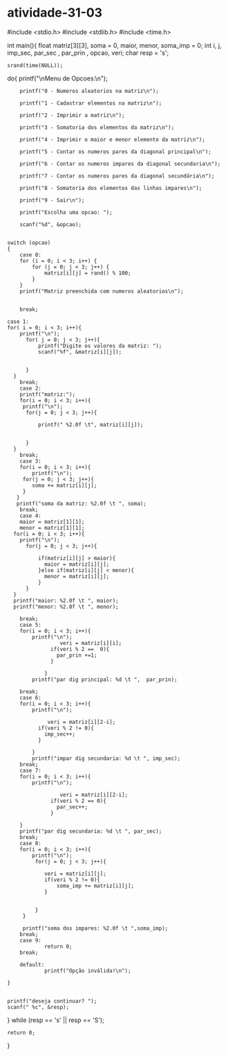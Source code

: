 # atividade-31-03

#include <stdio.h>
#include <stdlib.h>
#include <time.h>

int main(){
    float matriz[3][3], soma = 0, maior, menor, soma_imp = 0;
    int i, j, imp_sec, par_sec , par_prin , opcao, veri;
    char resp = 's';

    srand(time(NULL));

do{
        printf("\nMenu de Opcoes:\n");
        
        printf("0 - Numeros aleatorios na matriz\n");
        
        printf("1 - Cadastrar elementos na matriz\n");
        
        printf("2 - Imprimir a matriz\n");
        
        printf("3 - Somatoria dos elementos da matriz\n");
        
        printf("4 - Imprimir o maior e menor elemento da matriz\n");
        
        printf("5 - Contar os numeros pares da diagonal principal\n");
        
        printf("6 - Contar os numeros impares da diagonal secundaria\n");
        
        printf("7 - Contar os numeros pares da diagonal secundária\n");
        
        printf("8 - Somatoria dos elementos das linhas impares\n");
        
        printf("9 - Sair\n");
        
        printf("Escolha uma opcao: ");
        
        scanf("%d", &opcao);
        

    switch (opcao)
    {
        case 0:
        for (i = 0; i < 3; i++) {
            for (j = 0; j < 3; j++) {
                matriz[i][j] = rand() % 100; 
            }
        }
        printf("Matriz preenchida com numeros aleatorios\n");


        break;

    case 1:
    for( i = 0; i < 3; i++){
        printf("\n");
          for( j = 0; j < 3; j++){
              printf("Digite os valores da matriz: ");
              scanf("%f", &matriz[i][j]);
      
      
          }
      }
        break;
        case 2:
        printf("matriz:");
        for(i = 0; i < 3; i++){
         printf("\n");
          for(j = 0; j < 3; j++){
           
              printf(" %2.0f \t", matriz[i][j]);
      
      
          }
      }
        break;
        case 3:
        for(i = 0; i < 3; i++){
            printf("\n");
         for(j = 0; j < 3; j++){
            soma += matriz[i][j];
         }
       }
       printf("soma da matriz: %2.0f \t ", soma);
        break;
        case 4:
        maior = matriz[1][1];
        menor = matriz[1][1];
      for(i = 0; i < 3; i++){
        printf("\n");
          for(j = 0; j < 3; j++){
             
              if(matriz[i][j] > maior){
                maior = matriz[i][j];
              }else if(matriz[i][j] < menor){
                menor = matriz[i][j];
              }
          }
      }
      printf("maior: %2.0f \t ", maior);
      printf("menor: %2.0f \t ", menor);
           
        break;
        case 5:
        for(i = 0; i < 3; i++){
            printf("\n");
                     veri = matriz[i][i];
                  if(veri % 2 ==  0){
                    par_prin +=1;
                  }
              
                }
            printf("par dig principal: %d \t ",  par_prin);
        
        break;
        case 6:
        for(i = 0; i < 3; i++){
            printf("\n");
            
                 veri = matriz[i][2-i];
              if(veri % 2 != 0){
                imp_sec++;
              }
          
            }
            printf("impar dig secundaria: %d \t ", imp_sec);
        break;
        case 7:
        for(i = 0; i < 3; i++){
            printf("\n");
                  
                     veri = matriz[i][2-i];
                  if(veri % 2 == 0){
                    par_sec++;
                  }
              
        }
        printf("par dig secundaria: %d \t ", par_sec);
        break;
        case 8:
        for(i = 0; i < 3; i++){
            printf("\n");
             for(j = 0; j < 3; j++){
              
                veri = matriz[i][j];
                if(veri % 2 != 0){
                    soma_imp += matriz[i][j]; 
                }
         
         
             }
         }

         printf("soma dos impares: %2.0f \t ",soma_imp);
        break;
        case 9:
                return 0;
        break;

        default:
                printf("Opção inválida!\n");

    }
   
    
    printf("deseja continuar? ");
    scanf(" %c", &resp);

 } while (resp == 's' || resp == 'S');






    return 0;
}
